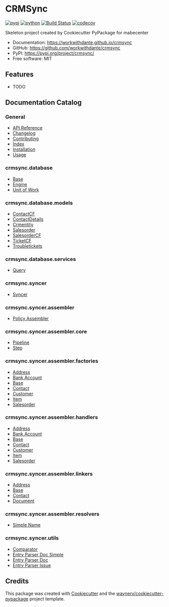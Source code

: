 # CRMSync


[![pypi](https://img.shields.io/pypi/v/crmsync.svg)](https://pypi.org/project/crmsync/)
[![python](https://img.shields.io/pypi/pyversions/crmsync.svg)](https://pypi.org/project/crmsync/)
[![Build Status](https://github.com/workwithdante/crmsync/actions/workflows/dev.yml/badge.svg)](https://github.com/workwithdante/crmsync/actions/workflows/dev.yml)
[![codecov](https://codecov.io/gh/workwithdante/crmsync/branch/main/graphs/badge.svg)](https://codecov.io/github/workwithdante/crmsync)



Skeleton project created by Cookiecutter PyPackage for mabecenter


* Documentation: <https://workwithdante.github.io/crmsync>
* GitHub: <https://github.com/workwithdante/crmsync>
* PyPI: <https://pypi.org/project/crmsync/>
* Free software: MIT


## Features

* TODO

## Documentation Catalog

### General

*   [API Reference](docs/api.md)
*   [Changelog](docs/changelog.md)
*   [Contributing](docs/contributing.md)
*   [Index](docs/index.md)
*   [Installation](docs/installation.md)
*   [Usage](docs/usage.md)

### crmsync.database

*   [Base](docs/crmsync/database/base.md)
*   [Engine](docs/crmsync/database/engine.md)
*   [Unit of Work](docs/crmsync/database/unit_of_work.md)

### crmsync.database.models

*   [ContactCF](docs/crmsync/database/models/vtigercrm_contactcf.md)
*   [ContactDetails](docs/crmsync/database/models/vtigercrm_contactdetails.md)
*   [Crmentity](docs/crmsync/database/models/vtigercrm_crmentity.md)
*   [Salesorder](docs/crmsync/database/models/vtigercrm_salesorder.md)
*   [SalesorderCF](docs/crmsync/database/models/vtigercrm_salesordercf.md)
*   [TicketCF](docs/crmsync/database/models/vtigercrm_ticketcf.md)
*   [Troubletickets](docs/crmsync/database/models/vtigercrm_troubletickets.md)

### crmsync.database.services

*   [Query](docs/crmsync/database/services/query.md)

### crmsync.syncer

*   [Syncer](docs/crmsync/syncer/syncer.md)

### crmsync.syncer.assembler

*   [Policy Assembler](docs/crmsync/syncer/assembler/policy_assembler.md)

### crmsync.syncer.assembler.core

*   [Pipeline](docs/crmsync/syncer/assembler/core/pipeline.md)
*   [Step](docs/crmsync/syncer/assembler/core/step.md)

### crmsync.syncer.assembler.factories

*   [Address](docs/crmsync/syncer/assembler/factories/address.md)
*   [Bank Account](docs/crmsync/syncer/assembler/factories/bank_account.md)
*   [Base](docs/crmsync/syncer/assembler/factories/base.md)
*   [Contact](docs/crmsync/syncer/assembler/factories/contact.md)
*   [Customer](docs/crmsync/syncer/assembler/factories/customer.md)
*   [Item](docs/crmsync/syncer/assembler/factories/item.md)
*   [Salesorder](docs/crmsync/syncer/assembler/factories/salesorder.md)

### crmsync.syncer.assembler.handlers

*   [Address](docs/crmsync/syncer/assembler/handlers/address.md)
*   [Bank Account](docs/crmsync/syncer/assembler/handlers/bank_account.md)
*   [Base](docs/crmsync/syncer/assembler/handlers/base.md)
*   [Contact](docs/crmsync/syncer/assembler/handlers/contact.md)
*   [Customer](docs/crmsync/syncer/assembler/handlers/customer.md)
*   [Item](docs/crmsync/syncer/assembler/handlers/item.md)
*   [Salesorder](docs/crmsync/syncer/assembler/handlers/salesorder.md)

### crmsync.syncer.assembler.linkers

*   [Address](docs/crmsync/syncer/assembler/linkers/address.md)
*   [Base](docs/crmsync/syncer/assembler/linkers/base.md)
*   [Contact](docs/crmsync/syncer/assembler/linkers/contact.md)
*   [Document](docs/crmsync/syncer/assembler/linkers/document.md)

### crmsync.syncer.assembler.resolvers

*   [Simple Name](docs/crmsync/syncer/assembler/resolvers/simple_name.md)

### crmsync.syncer.utils

*   [Comparator](docs/crmsync/syncer/utils/comparator.md)
*   [Entry Parser Doc Simple](docs/crmsync/syncer/utils/entry_parser_doc_simple.md)
*   [Entry Parser Doc](docs/crmsync/syncer/utils/entry_parser_doc.md)
*   [Entry Parser Issue](docs/crmsync/syncer/utils/entry_parser_issue.md)

## Credits

This package was created with [Cookiecutter](https://github.com/audreyr/cookiecutter) and the [waynerv/cookiecutter-pypackage](https://github.com/waynerv/cookiecutter-pypackage) project template.
